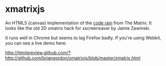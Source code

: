 xmatrixjs
=========

An HTML5 (canvas) implementation of the [code rain](https://en.wikipedia.org/wiki/Matrix_digital_rain) from The Matrix. It looks like the old 2D xmatrix hack for xscreensaver by Jamie Zawinski. 

It runs well in Chrome but seems to lag Firefox badly. If you're using Webkit, you can see a live demo here:

http://htmlpreview.github.com/?http://github.com/briangordon/xmatrixjs/blob/master/xmatrix.html